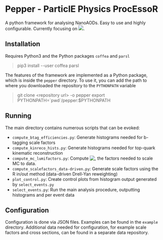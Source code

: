 # Pepper - ParticlE Physics ProcEssoR
A python framework for analysing NanoAODs. Easy to use and highly configurable.
Currently focusing on <img src="https://latex.codecogs.com/gif.latex?\mathrm{t\bar{t}}\rightarrow\mathrm{ll\nu\nu}" />.

## Installation
Requires Python3 and the Python packages `coffea` and `parsl`

> pip3 install --user coffea parsl

The features of the framework are implemented as a Python package, which is inside the `pepper` directory. To use it, you can add the path to where you downloaded the repository to the `PYTHONPATH` variable

> git clone \<repository url\> -o pepper
> export PYTHONPATH=\`pwd\`/pepper:$PYTHONPATH



## Running
The main directory contains numerous scripts that can be evoked:

 - `compute_btag_efficiencies.py`: Generate histograms needed for b-tagging scale factors
 - `compute_kinreco_hists.py`: Generate histograms needed for top-quark kinematic reconstruction
 - `compute_mc_lumifactors.py`: Compute <img align="top" src="https://latex.codecogs.com/gif.latex?{\cal L}\sigma/\sum w_{\mathrm{gen}}" />, the factors needed to scale MC to data.
 - `compute_scalefactors_data-driven.py`: Generate scale factors using the R in/out method (data-driven Drell-Yan reweighting)
 - `plot_control.py`: Create control plots from histogram output generated by `select_events.py`
 - `select_events.py`: Run the main analysis procedure, outputting histograms and per event data



## Configuration
Configuration is done via JSON files. Examples can be found in the `example` directory. Additional data needed for configuration, for example scale factors and cross sections, can be found in a separate data repository.
